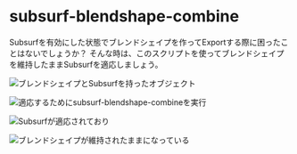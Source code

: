 # subsurf-blendshape-combine

Subsurfを有効にした状態でブレンドシェイプを作ってExportする際に困ったことはないでしょうか？
そんな時は、このスクリプトを使ってブレンドシェイプを維持したままSubsurfを適応しましょう。

![ブレンドシェイプとSubsurfを持ったオブジェクト](wiki/images/image01.PNG)

![適応するためにsubsurf-blendshape-combineを実行](wiki/images/image02.PNG)

![Subsurfが適応されており](wiki/images/image03.PNG)

![ブレンドシェイプが維持されたままになっている](wiki/images/image04.PNG)
